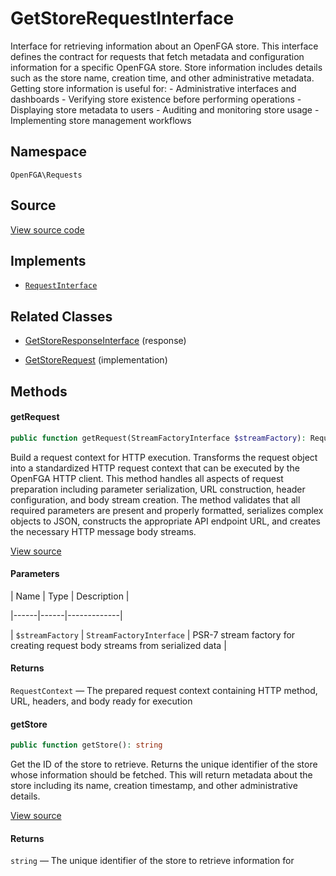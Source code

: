# GetStoreRequestInterface

Interface for retrieving information about an OpenFGA store. This interface defines the contract for requests that fetch metadata and configuration information for a specific OpenFGA store. Store information includes details such as the store name, creation time, and other administrative metadata. Getting store information is useful for: - Administrative interfaces and dashboards - Verifying store existence before performing operations - Displaying store metadata to users - Auditing and monitoring store usage - Implementing store management workflows

## Namespace

`OpenFGA\Requests`

## Source

[View source code](https://github.com/evansims/openfga-php/blob/main/src/Requests/GetStoreRequestInterface.php)

## Implements

* [`RequestInterface`](RequestInterface.md)

## Related Classes

* [GetStoreResponseInterface](Responses/GetStoreResponseInterface.md) (response)

* [GetStoreRequest](Requests/GetStoreRequest.md) (implementation)

## Methods

#### getRequest

```php
public function getRequest(StreamFactoryInterface $streamFactory): RequestContext

```

Build a request context for HTTP execution. Transforms the request object into a standardized HTTP request context that can be executed by the OpenFGA HTTP client. This method handles all aspects of request preparation including parameter serialization, URL construction, header configuration, and body stream creation. The method validates that all required parameters are present and properly formatted, serializes complex objects to JSON, constructs the appropriate API endpoint URL, and creates the necessary HTTP message body streams.

[View source](https://github.com/evansims/openfga-php/blob/main/src/Requests/RequestInterface.php#L57)

#### Parameters

| Name | Type | Description |

|------|------|-------------|

| `$streamFactory` | `StreamFactoryInterface` | PSR-7 stream factory for creating request body streams from serialized data |

#### Returns

`RequestContext` — The prepared request context containing HTTP method, URL, headers, and body ready for execution

#### getStore

```php
public function getStore(): string

```

Get the ID of the store to retrieve. Returns the unique identifier of the store whose information should be fetched. This will return metadata about the store including its name, creation timestamp, and other administrative details.

[View source](https://github.com/evansims/openfga-php/blob/main/src/Requests/GetStoreRequestInterface.php#L36)

#### Returns

`string` — The unique identifier of the store to retrieve information for
